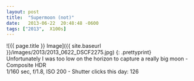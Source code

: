 ```yaml
---
layout: post
title:  "Supermoon (not)"
date:   2013-06-22  20:48:48 -0600
tags: ["2013",  X100s]
---
```

![{{ page.title }} Image]({{ site.baseurl }}/images/2013/2013_0622_DSCF2275.jpg)
{: .prettyprint}  
Unfortunately I was too low on the horizon to capture a really big moon - Composite HDR  
1/160 sec, f/1.8, ISO 200 - Shutter clicks this day: 126